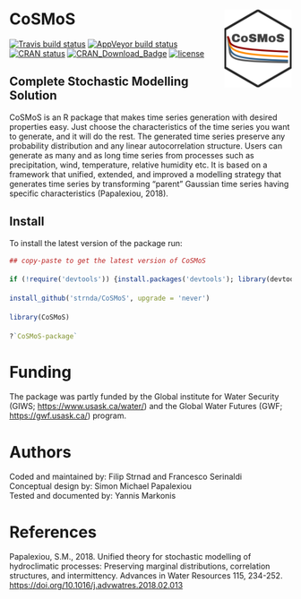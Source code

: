 # CoSMoS <img src="man/figures/logo.png" align="right" width="120" />

[![Travis build status](https://travis-ci.org/strnda/CoSMoS.svg?branch=master)](https://travis-ci.org/strnda/CoSMoS)
[![AppVeyor build status](https://ci.appveyor.com/api/projects/status/github/strnda/CoSMoS?branch=master&svg=true)](https://ci.appveyor.com/project/strnda/CoSMoS)
[![CRAN status](https://www.r-pkg.org/badges/version/CoSMoS)](https://cran.r-project.org/package=CoSMoS)
[![CRAN_Download_Badge](http://cranlogs.r-pkg.org/badges/grand-total/CoSMoS)](https://CRAN.R-project.org/package=CoSMoS)
[![license](https://img.shields.io/badge/license-GPL3-lightgrey.svg)](https://choosealicense.com/)


## Complete Stochastic Modelling Solution
CoSMoS is an R package that makes time series generation with desired properties easy. Just choose the characteristics of the time series you want to generate, and it will do the rest.
The generated time series preserve any probability distribution and any linear autocorrelation structure. Users can generate as many and as long time series from processes such as precipitation, wind, temperature, relative humidity etc. It is based on a framework that unified, extended, and improved a modelling strategy that generates time series by transforming “parent” Gaussian time series having specific characteristics (Papalexiou, 2018).

## Install
To install the latest version of the package run:

```r
## copy-paste to get the latest version of CoSMoS

if (!require('devtools')) {install.packages('devtools'); library(devtools)} 

install_github('strnda/CoSMoS', upgrade = 'never')

library(CoSMoS)

?`CoSMoS-package`
```

# Funding
The package was partly funded by the Global institute for Water Security (GIWS; https://www.usask.ca/water/) and the Global Water Futures (GWF; https://gwf.usask.ca/) program.

# Authors
Coded and maintained by: Filip Strnad and Francesco Serinaldi     
Conceptual design by: Simon Michael Papalexiou     
Tested and documented by: Yannis Markonis     

# References
Papalexiou, S.M., 2018. Unified theory for stochastic modelling of hydroclimatic processes: Preserving marginal distributions, correlation structures, and intermittency. Advances in Water Resources 115, 234-252. https://doi.org/10.1016/j.advwatres.2018.02.013
